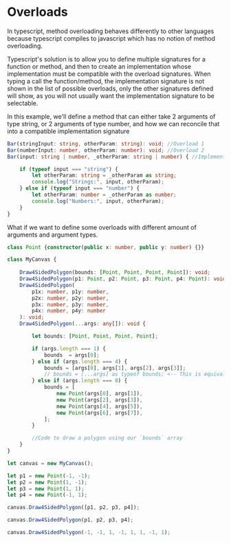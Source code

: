 # Overloads

In typescript, method overloading behaves differently to other languages because typescript compiles to javascript which has no notion of method overloading.  

Typescript's solution is to allow you to define multiple signatures for a function or method, and then to create an implementation whose implementation must be compatible with the overload signatures.
When typing a call the function/method, the implementation signature is not shown in the list of possible overloads, only the other signatures defined will show, as you will not usually want the implementation signature to be selectable.

In this example, we'll define a method that can either take 2 arguments of type string, or 2 arguments of type number, and how we can reconcile that into a compatible implementation signature
```typescript
Bar(stringInput: string, otherParam: string): void; //Overload 1
Bar(numberInput: number, otherParam: number): void; //Overload 2
Bar(input: string | number, _otherParam: string | number) { //Implementation

    if (typeof input === "string") {
        let otherParam: string = _otherParam as string;
        console.log("Strings:", input, otherParam);
    } else if (typeof input === "number") {
        let otherParam: number = _otherParam as number;
        console.log("Numbers:", input, otherParam);
    }
}
```


What if we want to define some overloads with different amount of arguments and argument types.

```typescript
class Point {constructor(public x: number, public y: number) {}}

class MyCanvas {
    
    Draw4SidedPolygon(bounds: [Point, Point, Point, Point]): void;
    Draw4SidedPolygon(p1: Point, p2: Point, p3: Point, p4: Point): void;
    Draw4SidedPolygon(
        p1x: number, p1y: number,
        p2x: number, p2y: number,
        p3x: number, p3y: number,
        p4x: number, p4y: number
    ): void;
    Draw4SidedPolygon(...args: any[]): void {

        let bounds: [Point, Point, Point, Point];

        if (args.length === 1) {
            bounds  = args[0];
        } else if (args.length === 4) {
            bounds = [args[0], args[1], args[2], args[3]];
            // bounds = [...args] as typeof bounds; <-- This is equivalent. Requires an `as` assertion though.
        } else if (args.length === 8) {
            bounds = [
                new Point(args[0], args[1]),
                new Point(args[2], args[3]),
                new Point(args[4], args[5]),
                new Point(args[6], args[7]),
            ];
        }

        //Code to draw a polygon using our `bounds` array
    }
}
```

```typescript
let canvas = new MyCanvas();

let p1 = new Point(-1, -1);
let p2 = new Point(1, -1);
let p3 = new Point(1, 1);
let p4 = new Point(-1, 1);

canvas.Draw4SidedPolygon([p1, p2, p3, p4]);

canvas.Draw4SidedPolygon(p1, p2, p3, p4);

canvas.Draw4SidedPolygon(-1, -1, 1, -1, 1, 1, -1, 1);
```